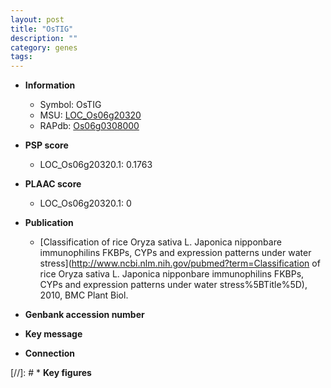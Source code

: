 ```yaml
---
layout: post
title: "OsTIG"
description: ""
category: genes
tags: 
---
```


* **Information**  
    + Symbol: OsTIG  
    + MSU: [LOC_Os06g20320](http://rice.plantbiology.msu.edu/cgi-bin/ORF_infopage.cgi?orf=LOC_Os06g20320)  
    + RAPdb: [Os06g0308000](http://rapdb.dna.affrc.go.jp/viewer/gbrowse_details/irgsp1?name=Os06g0308000)  

* **PSP score**  
    + LOC_Os06g20320.1: 0.1763 

* **PLAAC score**  
    + LOC_Os06g20320.1: 0 

* **Publication**  
    + [Classification of rice Oryza sativa L. Japonica nipponbare immunophilins FKBPs, CYPs and expression patterns under water stress](http://www.ncbi.nlm.nih.gov/pubmed?term=Classification of rice Oryza sativa L. Japonica nipponbare immunophilins FKBPs, CYPs and expression patterns under water stress%5BTitle%5D), 2010, BMC Plant Biol.

* **Genbank accession number**  

* **Key message**  

* **Connection**  

[//]: # * **Key figures**  


